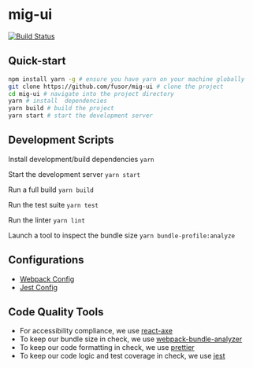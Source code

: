 # mig-ui

[![Build Status](https://travis-ci.org/fusor/mig-ui.svg?branch=master)](https://travis-ci.org/fusor/mig-ui)

## Quick-start

```bash
npm install yarn -g # ensure you have yarn on your machine globally
git clone https://github.com/fusor/mig-ui # clone the project
cd mig-ui # navigate into the project directory
yarn # install  dependencies
yarn build # build the project
yarn start # start the development server
```

## Development Scripts

Install development/build dependencies
`yarn`

Start the development server
`yarn start`

Run a full build
`yarn build`

Run the test suite
`yarn test`

Run the linter
`yarn lint`

Launch a tool to inspect the bundle size
`yarn bundle-profile:analyze`

## Configurations

- [Webpack Config](./config/webpack.config.js)
- [Jest Config](./config/jest.config.js)

## Code Quality Tools

- For accessibility compliance, we use [react-axe](https://github.com/dequelabs/react-axe)
- To keep our bundle size in check, we use [webpack-bundle-analyzer](https://github.com/webpack-contrib/webpack-bundle-analyzer)
- To keep our code formatting in check, we use [prettier](https://github.com/prettier/prettier)
- To keep our code logic and test coverage in check, we use [jest](https://github.com/facebook/jest)
